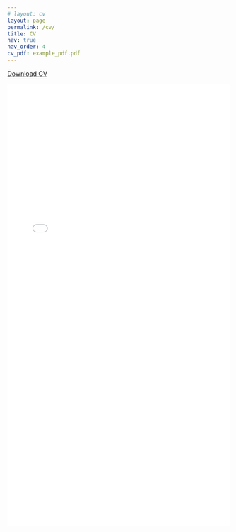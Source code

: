 ```yaml
---
# layout: cv
layout: page
permalink: /cv/
title: CV
nav: true
nav_order: 4
cv_pdf: example_pdf.pdf
---
```


  <article>

<a href="/assets/pdf/Namil_Kim_CV.pdf">Download CV</a>

<iframe src="/assets/pdf/Namil_Kim_CV.pdf?raw=1" style="width:100%; height:1000px; border:0;" scrolling="no"></iframe>
  </article>
